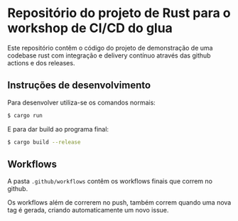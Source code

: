# Repositório do projeto de Rust para o workshop de CI/CD do glua

Este repositório contêm o código do projeto de demonstração de uma codebase rust
com integração e delivery contínuo através das github actions e dos releases.

## Instruções de desenvolvimento

Para desenvolver utiliza-se os comandos normais:

```bash
$ cargo run
```

E para dar build ao programa final:

```bash
$ cargo build --release
```

## Workflows

A pasta `.github/workflows` contêm os workflows finais que correm no github.

Os workflows além de correrem no push, também correm quando uma nova tag é
gerada, criando automaticamente um novo issue.
